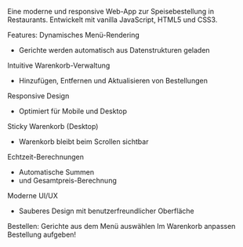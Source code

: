 Eine moderne und responsive Web-App zur Speisebestellung in Restaurants. Entwickelt mit vanilla JavaScript, HTML5 und CSS3.

Features:
Dynamisches Menü-Rendering 
- Gerichte werden automatisch aus Datenstrukturen geladen

Intuitive Warenkorb-Verwaltung
- Hinzufügen, Entfernen und Aktualisieren von Bestellungen

Responsive Design
- Optimiert für Mobile und Desktop

Sticky Warenkorb (Desktop)
- Warenkorb bleibt beim Scrollen sichtbar

Echtzeit-Berechnungen
- Automatische Summen
- und Gesamtpreis-Berechnung

Moderne UI/UX
- Sauberes Design mit benutzerfreundlicher Oberfläche

Bestellen:
Gerichte aus dem Menü auswählen
Im Warenkorb anpassen
Bestellung aufgeben!
